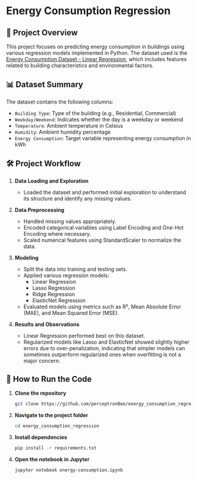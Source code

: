 # Energy Consumption Regression

## 📘 Project Overview

This project focuses on predicting energy consumption in buildings using various regression models implemented in Python. The dataset used is the [Energy Consumption Dataset - Linear Regression](https://www.kaggle.com/datasets/govindaramsriram/energy-consumption-dataset-linear-regression), which includes features related to building characteristics and environmental factors.

## 📊 Dataset Summary

The dataset contains the following columns:

- `Building Type`: Type of the building (e.g., Residential, Commercial)
- `Weekday/Weekend`: Indicates whether the day is a weekday or weekend
- `Temperature`: Ambient temperature in Celsius
- `Humidity`: Ambient humidity percentage
- `Energy Consumption`: Target variable representing energy consumption in kWh

## 🛠️ Project Workflow

1. **Data Loading and Exploration**
   - Loaded the dataset and performed initial exploration to understand its structure and identify any missing values.

2. **Data Preprocessing**
   - Handled missing values appropriately.
   - Encoded categorical variables using Label Encoding and One-Hot Encoding where necessary.
   - Scaled numerical features using StandardScaler to normalize the data.

3. **Modeling**
   - Split the data into training and testing sets.
   - Applied various regression models:
     - Linear Regression
     - Lasso Regression
     - Ridge Regression
     - ElasticNet Regression
   - Evaluated models using metrics such as R², Mean Absolute Error (MAE), and Mean Squared Error (MSE).

4. **Results and Observations**
   - Linear Regression performed best on this dataset.
   - Regularized models like Lasso and ElasticNet showed slightly higher errors due to over-penalization, indicating that simpler models can sometimes outperform regularized ones when overfitting is not a major concern.

## 🚀 How to Run the Code

1. **Clone the repository**
   ```bash
   git clone https://github.com/perceptronBee/energy_consumption_regression.git
   
2. **Navigate to the project folder**
   ```bash
   cd energy_consumption_regression

3. **Install dependencies**
   ```bash
   pip install -r requirements.txt

4. **Open the notebook in Jupyter**
   ```bash
   jupyter notebook energy-consumption.ipynb

